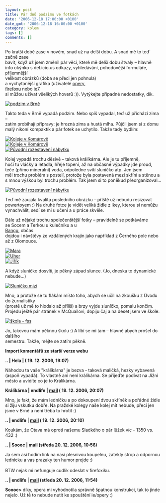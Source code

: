 ```yaml
---
layout: post
title: Pár dnů podzimu ve fotkách
date: '2006-12-18 17:00:00 +0100'
date_gmt: '2006-12-18 16:00:00 +0100'
category: kolem
tags: []
comments: []
---
```

<p class="odsazeny">Po kratší době zase v novém, snad už na delší dobu. A&nbsp;snad mě to teď začně zase<br />
bavit, když už jsem změnil pár věcí, které mě delší dobu štvaly &ndash; hlavně<br />
info okýnko s del.icio.us odkazy, vyhledávání, pohodovější formuláře, příjemnější<br />
velikost obrázků (doba se přeci jen pohnula)<br />
a vychytanější grafika (uživatelé <a href="http://opera.com">opery</a>,<br />
<a href="http://firefox.czilla.cz/">firefoxu</a> nebo <a href="http://www.microsoft.com/windows/ie/">ie7</a><br />
si můžou užívat všelikých hoverů :)). Vytýkejte případné nedostatky, dík.</p>
<div >
<a href="/%base_url%/assets/old-images/podzim2.jpg"><img alt="podzim v Brně" src="%base_url%/assets/old-images/podzim2.jpg"></a>
</div>
<p>Takto teda v Brně vypadá podzim. Nebo spíš vypadal, teď už přichází zima &ndash;<br />
zatím probíhají přípravy: je hrozná zima a hustá mlha. Půjčil jsem si z domu<br />
malý nikoní kompaktík a pár fotek se uchytilo. Takže tady bydlím:</p>
<div >
<a href="/%base_url%/assets/old-images/komarov.jpg"><img alt="Koleje v Komárově" src="%base_url%/assets/old-images/komarov.jpg"></a><br />
<a href="/%base_url%/assets/old-images/kolejni-chodba.jpg"><img alt="Koleje v Komárově" src="%base_url%/assets/old-images/kolejni-chodba.jpg"></a><br />
<a href="/%base_url%/assets/old-images/kolej-puvodni.jpg"><img alt="Původní rozestavení nábytku" src="%base_url%/assets/old-images/kolej-puvodni.jpg"></a>
</div>
<p>Kolej vypadá trochu děsivě &ndash; taková králíkárna. Ale je tu příjemně,<br />
hučí tu vláčky a letadla, hřeje topení, až na občasné výpadky jde proud,<br />
teče (přímo minerální) voda, odpoledne svítí sluníčko atp. Jen jsem<br />
měl trochu problém s postelí, protože byla postavená mezi skříní a stěnou a<br />
s mnou výškou byl trochu problém. Tak jsem si to poněkud přeorganizoval...</p>
<div >
<a href="/%base_url%/assets/old-images/kolej-prestavena.jpg"><img alt="Původní rozestavení nábytku" src="%base_url%/assets/old-images/kolej-prestavena.jpg"></a>
</div>
<p>Teď mě zaujala kvalita posledního obrázku &ndash; příště už nebudu resizovat<br />
powertoyem :) Na druhé fotce je vidět veliká židle z Ikey, kterou si nemůžu<br />
vynachválit, sedí se mi u učení a u práce skvěle.</p>
<p>Dále už nějaké trochu společenštější fotky &ndash; pravidelně se potkáváme<br />
se Socem a Terkou u kulečníku a u<br />
<a href="http://www.hrajeme.cz/hrajeme/GameDetail.aspx?id_hry=279">Bangu</a>, občas<br />
dojdou i návštěvy ze vzdálených krajin jako například z Černého pole nebo až z Olomouce.</p>
<div >
<a href="/%base_url%/assets/old-images/mara-pije.jpg"><img alt="Mara" src="%base_url%/assets/old-images/mara-pije.jpg"></a><br />
<a href="/%base_url%/assets/old-images/uher-kulec.jpg"><img alt="Uher" src="%base_url%/assets/old-images/uher-kulec.jpg"></a><br />
<a href="/%base_url%/assets/old-images/jirik.jpg"><img alt="Jiřík" src="%base_url%/assets/old-images/jirik.jpg"></a>
</div>
<p>A když sluníčko dosvítí, je pěkný západ slunce. (Jo, dneska to dynamické nebude...)</p>
<div >
<a href="/%base_url%/assets/old-images/zapad-slunce.jpg"><img alt="Sluníčko mizí" src="%base_url%/assets/old-images/zapad-slunce.jpg"></a>
</div>
<p>Mno, a protože se tu flákám místo toho, abych se učil na zkoušku z Úvodu do žurnalistiky<br />
(prostě už mě to hlodalo až příliš) a brzy vyjde sluníčko, pomalu končím.<br />
Projedu ještě pár stránek v McQuailovi, dopiju čaj a na deset jsem ve škole:</p>
<div >
<a href="/%base_url%/assets/old-images/skola.jpg"><img alt="škola - fss" src="%base_url%/assets/old-images/skola.jpg"></a>
</div>
<p>Jo, takovou mám pěknou školu :) A líbí se mi tam &ndash; hlavně abych prošel do dalšího<br />
semestru. Takže, mějte se zatím pěkně.</p>
<div class="import-komentaru">
<p><strong>Import komentářů ze starší verze webu</strong></p>
<div class="comment">
<p style="font-weight:bold"><span class="compredmet">..</span> | <span class="comname">Hela</span> | (&nbsp;19.&nbsp;12.&nbsp;2006,&nbsp;19:07)</p>
<p>Náhodou ta vaše &quot;králíkárna&quot; je bezva - taková maličká, hezky vybavená (aspoň vypadá). To vlastně ani není králíkárna. Se přijeďte podívat na Jižní město a uvidíte co je to Králíkárna. </p>
</div>
<div class="comment">
<p style="font-weight:bold"><span class="compredmet">Králíkárna</span> | <span class="comname">endlife</span> |  <a href="mailto:jan.martinek@post.cz">mail</a> (&nbsp;19.&nbsp;12.&nbsp;2006,&nbsp;20:07)</p>
<p>Mno, je fakt, že mám ledničku a po dokoupení dvou skříněk a pořádné židle si žiju vskutku dobře. Na pražské kolegy naše kolej mít nebude, přeci jen jsme v Brně a není třeba to hrotit :) </p>
</div>
<div class="comment">
<p style="font-weight:bold"><span class="compredmet">..</span> | <span class="comname">endlife</span> |  <a href="mailto:jan.martinek@post.cz">mail</a> (&nbsp;19.&nbsp;12.&nbsp;2006,&nbsp;20:10)</p>
<p>Koukám, že Otava má oproti našemu Sladkého o pár lůžek víc - 1350 vs. 432 :) </p>
</div>
<div class="comment">
<p style="font-weight:bold"><span class="compredmet">..</span> | <span class="comname">Soooc</span> |  <a href="mailto:xsoc@post.cz">mail</a> (středa&nbsp;20.&nbsp;12.&nbsp;2006,&nbsp;10:56)</p>
<p>Ja sem asi hodim link na nasi plesnivou koupelnu, zatekly strop a odpornou lednicku a vas prazaky ten humor prejde :) <br>  <br> BTW nejak mi nefunguje cudlik odeslat v firefoxiku. </p>
</div>
<div class="comment">
<p style="font-weight:bold"><span class="compredmet">..</span> | <span class="comname">endlife</span> |  <a href="mailto:jan.martinek@post.cz">mail</a> (středa&nbsp;20.&nbsp;12.&nbsp;2006,&nbsp;11:54)</p>
<p><strong>Soooc&gt;</strong> díky, opera mi vyhodnotila správně špatnou konstrukci, tak to jinde nejelo. Už tě to nebude nutit ke spouštění ie/opery :) </p>
</div>
</div>

